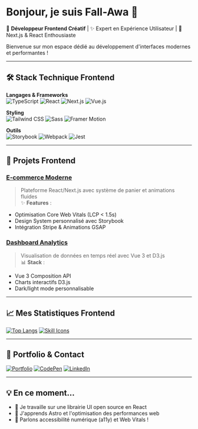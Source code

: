 # Bonjour, je suis Fall-Awa 👋

🎨 **Développeur Frontend Créatif** | ✨ Expert en Expérience Utilisateur | 🚀 Next.js & React Enthousiaste

Bienvenue sur mon espace dédié au développement d'interfaces modernes et performantes !

---

## 🛠 Stack Technique Frontend

**Langages & Frameworks**  
![TypeScript](https://img.shields.io/badge/-TypeScript-3178C6?logo=typescript&logoColor=white)
![React](https://img.shields.io/badge/-React-61DAFB?logo=react&logoColor=black)
![Next.js](https://img.shields.io/badge/-Next.js-000000?logo=next.js&logoColor=white)
![Vue.js](https://img.shields.io/badge/-Vue.js-4FC08D?logo=vue.js&logoColor=white)

**Styling**  
![Tailwind CSS](https://img.shields.io/badge/-Tailwind_CSS-06B6D4?logo=tailwind-css&logoColor=white)
![Sass](https://img.shields.io/badge/-Sass-CC6699?logo=sass&logoColor=white)
![Framer Motion](https://img.shields.io/badge/-Framer_Motion-0055FF?logo=framer&logoColor=white)

**Outils**  
![Storybook](https://img.shields.io/badge/-Storybook-FF4785?logo=storybook&logoColor=white)
![Webpack](https://img.shields.io/badge/-Webpack-8DD6F9?logo=webpack&logoColor=black)
![Jest](https://img.shields.io/badge/-Jest-C21325?logo=jest&logoColor=white)

---

## 🎯 Projets Frontend

### [E-commerce Moderne](https://lien-projet.com)
> Plateforme React/Next.js avec système de panier et animations fluides  
✨ **Features** :  
- Optimisation Core Web Vitals (LCP < 1.5s)  
- Design System personnalisé avec Storybook  
- Intégration Stripe & Animations GSAP

### [Dashboard Analytics](https://lien-projet.com)
> Visualisation de données en temps réel avec Vue 3 et D3.js  
📊 **Stack** :  
- Vue 3 Composition API  
- Charts interactifs D3.js  
- Dark/light mode personnalisable

---

## 📈 Mes Statistiques Frontend

[![Top Langs](https://github-readme-stats.vercel.app/api/top-langs/?username=Fall-Awa&layout=compact&theme=vue&hide=php,java,python)](https://github.com/Fall-Awa)
[![Skill Icons](https://skillicons.dev/icons?i=js,ts,react,next,tailwind,sass,figma)](https://skillicons.dev)

---

## 🎨 Portfolio & Contact

[![Portfolio](https://img.shields.io/badge/🌐_Portfolio-FF4088?style=for-the-badge)](https://votre-portfolio.com)
[![CodePen](https://img.shields.io/badge/-CodePen-000000?logo=codepen&logoColor=white)](https://codepen.io/votre-profil)
[![LinkedIn](https://img.shields.io/badge/-LinkedIn-0A66C2?logo=linkedin&logoColor=white)](https://linkedin.com/in/votre-profil)

---

## 💡 En ce moment...
- 🔭 Je travaille sur une librairie UI open source en React
- 🌱 J'apprends Astro et l'optimisation des performances web
- 💬 Parlons accessibilité numérique (a11y) et Web Vitals !
